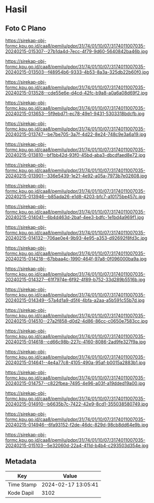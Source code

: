 # Hasil

## Foto C Plano

https://sirekap-obj-formc.kpu.go.id/caa8/pemilu/pdpr/31/74/01/10/07/3174011007035-20240215-015307--27b1da4d-7ecc-4f79-9d60-5640842ba46b.jpg

https://sirekap-obj-formc.kpu.go.id/caa8/pemilu/pdpr/31/74/01/10/07/3174011007035-20240215-013503--f48954b6-9333-4b53-8a3a-325db22b60f0.jpg

https://sirekap-obj-formc.kpu.go.id/caa8/pemilu/pdpr/31/74/01/10/07/3174011007035-20240215-013528--cde55e6e-d4cd-42fc-b9a8-a0a6a08d69f2.jpg

https://sirekap-obj-formc.kpu.go.id/caa8/pemilu/pdpr/31/74/01/10/07/3174011007035-20240215-013653--5f9ebd71-ec78-49e1-9431-5303318bdcfb.jpg

https://sirekap-obj-formc.kpu.go.id/caa8/pemilu/pdpr/31/74/01/10/07/3174011007035-20240215-013747--be7be705-3a7f-4d22-8e24-748c9e3a6a19.jpg

https://sirekap-obj-formc.kpu.go.id/caa8/pemilu/pdpr/31/74/01/10/07/3174011007035-20240215-013810--bf1bb42d-93f0-45bd-aba3-dbcdfaed8e72.jpg

https://sirekap-obj-formc.kpu.go.id/caa8/pemilu/pdpr/31/74/01/10/07/3174011007035-20240215-013901--336e5439-1e21-4e92-a05a-7973b7e02608.jpg

https://sirekap-obj-formc.kpu.go.id/caa8/pemilu/pdpr/31/74/01/10/07/3174011007035-20240215-013946--b85ada26-e1d8-4203-bfc7-a10175be457c.jpg

https://sirekap-obj-formc.kpu.go.id/caa8/pemilu/pdpr/31/74/01/10/07/3174011007035-20240215-014041--6b4d463d-2baf-4ee3-bdfc-1e1bd4a969f1.jpg

https://sirekap-obj-formc.kpu.go.id/caa8/pemilu/pdpr/31/74/01/10/07/3174011007035-20240215-014132--706ae0e4-9b93-4e95-a353-d92692f8fd3c.jpg

https://sirekap-obj-formc.kpu.go.id/caa8/pemilu/pdpr/31/74/01/10/07/3174011007035-20240215-014218--67bbaa4c-1990-464f-97a8-0f096000ba9a.jpg

https://sirekap-obj-formc.kpu.go.id/caa8/pemilu/pdpr/31/74/01/10/07/3174011007035-20240215-014327--61f7974e-6f92-4f89-b752-33d289b5516b.jpg

https://sirekap-obj-formc.kpu.go.id/caa8/pemilu/pdpr/31/74/01/10/07/3174011007035-20240215-014349--57a4d1a9-d5f4-4bfa-a2aa-a5b591c55b7d.jpg

https://sirekap-obj-formc.kpu.go.id/caa8/pemilu/pdpr/31/74/01/10/07/3174011007035-20240215-014510--27a2f858-d0d2-4d86-86cc-c0650e7583cc.jpg

https://sirekap-obj-formc.kpu.go.id/caa8/pemilu/pdpr/31/74/01/10/07/3174011007035-20240215-014618--cd66c98b-227c-4160-8086-2ad9fe327f9a.jpg

https://sirekap-obj-formc.kpu.go.id/caa8/pemilu/pdpr/31/74/01/10/07/3174011007035-20240215-014641--4e4a77c8-4105-490a-95af-b0015a2883b1.jpg

https://sirekap-obj-formc.kpu.go.id/caa8/pemilu/pdpr/31/74/01/10/07/3174011007035-20240215-014757--c822fbea-7495-4e96-a03f-a19dded19a00.jpg

https://sirekap-obj-formc.kpu.go.id/caa8/pemilu/pdpr/31/74/01/10/07/3174011007035-20240215-014910--b6635b7c-7422-42e9-8cd1-355038580749.jpg

https://sirekap-obj-formc.kpu.go.id/caa8/pemilu/pdpr/31/74/01/10/07/3174011007035-20240215-014946--6fa93152-f2de-46dc-829d-98cb8dd64e9b.jpg

https://sirekap-obj-formc.kpu.go.id/caa8/pemilu/pdpr/31/74/01/10/07/3174011007035-20240215-015103--5e32060d-22a4-411d-b4b4-c293503d354e.jpg


## Metadata

| Key        | Value               |
| ---------- | ------------------- |
| Time Stamp | 2024-02-17 13:05:41 |
| Kode Dapil | 3102                |



